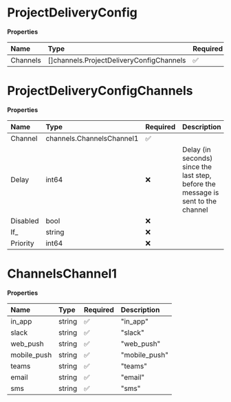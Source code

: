 # ProjectDeliveryConfig

**Properties**

| Name     | Type                                     | Required | Description |
| :------- | :--------------------------------------- | :------- | :---------- |
| Channels | []channels.ProjectDeliveryConfigChannels | ✅       |             |

# ProjectDeliveryConfigChannels

**Properties**

| Name     | Type                      | Required | Description                                                                       |
| :------- | :------------------------ | :------- | :-------------------------------------------------------------------------------- |
| Channel  | channels.ChannelsChannel1 | ✅       |                                                                                   |
| Delay    | int64                     | ❌       | Delay (in seconds) since the last step, before the message is sent to the channel |
| Disabled | bool                      | ❌       |                                                                                   |
| If\_     | string                    | ❌       |                                                                                   |
| Priority | int64                     | ❌       |                                                                                   |

# ChannelsChannel1

**Properties**

| Name        | Type   | Required | Description   |
| :---------- | :----- | :------- | :------------ |
| in_app      | string | ✅       | "in_app"      |
| slack       | string | ✅       | "slack"       |
| web_push    | string | ✅       | "web_push"    |
| mobile_push | string | ✅       | "mobile_push" |
| teams       | string | ✅       | "teams"       |
| email       | string | ✅       | "email"       |
| sms         | string | ✅       | "sms"         |
